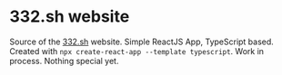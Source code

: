 # 332.sh website

Source of the [332.sh](https://332.sh) website. Simple ReactJS App, TypeScript based. Created with `npx create-react-app --template typescript`. Work in process. Nothing special yet.